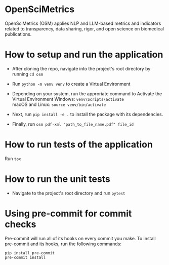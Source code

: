 # OpenSciMetrics
OpenSciMetrics (OSM) applies NLP and LLM-based metrics and indicators related to transparency, data sharing, rigor, and open science on biomedical publications.

# How to setup and run the application
- After cloning the repo, navigate into the project's root directory by running `cd osm`
- Run `python -m venv venv` to create a Virtual Environment
- Depending on your system, run the approriate command to Activate the Virtual Environment
Windows: `venv\Scripts\activate`<br>
macOS and Linux: `source venv/bin/activate`

- Next, run `pip install -e .` to install the package with its dependencies.
- Finally, run `osm pdf-xml "path_to_file_name.pdf" file_id`

# How to run tests of the application
Run `tox`
# How to run the unit tests
- Navigate to the project's root directory and run `pytest`

# Using pre-commit for commit checks

Pre-commit will run all of its hooks on every commit you make. To install
pre-commit and its hooks, run the following commands:

```
pip install pre-commit
pre-commit install
```
